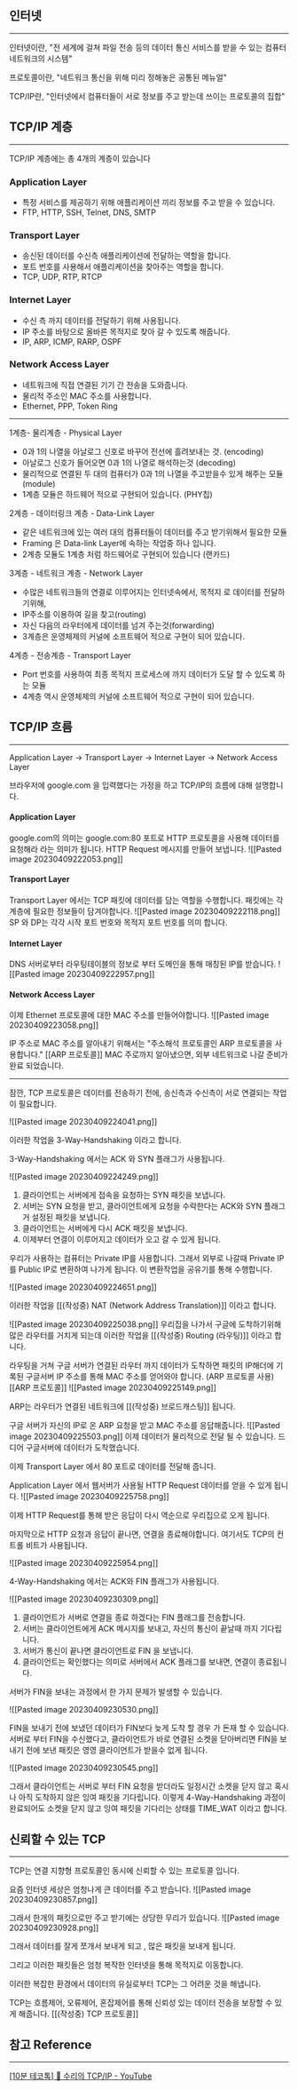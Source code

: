 

## 인터넷
---
인터넷이란,  "전 세계에 걸쳐 파일 전송 등의 데이터 통신 서비스를 받을 수 있는 컴퓨터 네트워크의 시스템"

프로토콜이란,  "네트워크 통신을 위해 미리 정해놓은 공통된 메뉴얼"

TCP/IP란, "인터넷에서 컴퓨터들이 서로 정보를 주고 받는데 쓰이는 프로토콜의 집합"



## TCP/IP 계층
---
TCP/IP 계층에는 총 4개의 계층이 있습니다


### Application Layer
- 특정 서비스를 제공하기 위해 애플리케이션 끼리 정보를 주고 받을 수 있습니다.
- FTP, HTTP, SSH, Telnet, DNS, SMTP

### Transport Layer
- 송신된 데이터를 수신측 애플리케이션에 전달하는 역할을 합니다.
- 포트 번호를 사용해서 애플리케이션을 찾아주는 역할을 합니다.
- TCP, UDP, RTP, RTCP

### Internet Layer
- 수신 측 까지 데이터를 전달하기 위해 사용됩니다.
- IP 주소를 바탕으로 올바른 목적지로 찾아 갈 수 있도록 해줍니다.
- IP, ARP, ICMP, RARP, OSPF

### Network Access Layer
- 네트워크에 직접 연결된 기기 간 전송을 도와줍니다.
- 물리적 주소인 MAC 주소를 사용합니다.
- Ethernet, PPP, Token Ring

---

1계층- 물리계층 - Physical Layer

-   0과 1의 나열을 아날로그 신호로 바꾸어 전선에 흘려보내는 것. (encoding)
-   아날로그 신호가 들어오면 0과 1의 나열로 해석하는것 (decoding)
-   물리적으로 연결된 두 대의 컴퓨터가 0과 1의 나열을 주고받을수 있게 해주는 모듈(module)
-   1계층 모듈은 하드웨어 적으로 구현되어 있습니다. (PHY칩)

2계층 - 데이터링크 계층 - Data-Link Layer

-   같은 네트워크에 있는 여러 대의 컴퓨터들이 데이터를 주고 받기위해서 필요한 모듈
-   Framing 은 Data-link Layer에 속하는 작업중 하나 입니다.
-   2계층 모듈도 1계층 처럼 하드웨어로 구현되어 있습니다 (랜카드)

3계층 - 네트워크 계층 - Network Layer

-   수많은 네트워크들의 연결로 이루어지는 인터넷속에서, 목적지 로 데이터를 전달하기위해,
-   IP주소를 이용하여 길을 찾고(routing)
-   자신 다음의 라우터에게 데이터를 넘겨 주는것(forwarding)
-   3계층은 운영체제의 커널에 소프트웨어 적으로 구현이 되어 있습니다.

4계층 - 전송계층 - Transport Layer

-   Port 번호를 사용하여 최종 목적지 프로세스에 까지 데이터가 도달 할 수 있도록 하는 모듈
-   4계층 역시 운영체제의 커널에 소프트웨어 적으로 구현이 되어 있습니다.




## TCP/IP 흐름
---
Application Layer -> Transport Layer -> Internet Layer -> Network Access Layer

브라우저에 google.com 을 입력했다는 가정을 하고 TCP/IP의 흐름에 대해 설명합니다.

#### Application Layer
google.com의 의미는 google.com:80 포트로 HTTP 프로토콜을 사용해 데이터를 요청해라 라는 의미가 됩니다. 
HTTP Request 메시지를 만들어 보냅니다.
![[Pasted image 20230409222053.png]]

#### Transport Layer
Transport Layer 에서는 TCP 패킷에 데이터를 담는 역할을 수행합니다.
패킷에는 각 계층에 필요한 정보들이 담겨야합니다.
![[Pasted image 20230409222118.png]]
SP 와 DP는 각각 시작 포트 번호와 목적지 포트 번호를 의미 합니다.

#### Internet Layer
DNS 서버로부터 라우팅테이블의 정보로 부터 도메인을 통해 매칭된 IP를 받습니다.
![[Pasted image 20230409222957.png]]

#### Network Access Layer
이제 Ethernet 프로토콜에 대한 MAC 주소를 만들어야합니다.
![[Pasted image 20230409223058.png]]

IP 주소로 MAC 주소를 알아내기 위해서는 "주소해석 프로토콜인 ARP 프로토콜을 사용합니다."     [[ARP 프로토콜]]
MAC 주로까지 알아냈으면, 외부 네트워크로 나갈 준비가 완료 되었습니다.


---

잠깐,  TCP 프로토콜은 데이터를 전송하기 전에, 송신측과 수신측이 서로 연결되는 작업이 필요합니다.

![[Pasted image 20230409224041.png]]

이러한 작업을 3-Way-Handshaking 이라고 합니다.

3-Way-Handshaking 에서는 ACK 와 SYN 플래그가 사용됩니다.

![[Pasted image 20230409224249.png]]

1. 클라이언트는 서버에게 접속을 요청하는 SYN 패킷을 보냅니다.
2. 서버는 SYN 요청을 받고, 클라이언트에게 요청을 수락한다는 ACK와 SYN 플래그거 설정된 패킷을 보냅니다.
3. 클라이언트는 서버에게 다시 ACK 패킷을 보냅니다.
4. 이제부터 연결이 이루어지고 데이터가 오고 갈 수 있게 됩니다.


우리가 사용하는 컴퓨터는 Private IP를 사용합니다.  그래서 외부로 나갈때 Private IP를 Public IP로 변환하여 나가게 됩니다. 이 변환작업을 공유기를 통해 수행합니다.

![[Pasted image 20230409224651.png]]

이러한 작업을 [[(작성중) NAT (Network Address Translation)]] 이라고 합니다.


![[Pasted image 20230409225038.png]]
우리집을 나가서 구글에 도착하기위해 많은 라우터를 거치게 되는데 이러한 작업을 [[(작성중) Routing (라우팅)]] 이라고 합니다.


라우팅을 거쳐 구글 서버가 연결된 라우터 까지 데이터가 도착하면 패킷의 IP해더에 기록된 구글서버 IP 주소를 통해 MAC 주소를 얻어와야 합니다.  (ARP 프로토콜 사용)   [[ARP 프로토콜]]
![[Pasted image 20230409225149.png]]

ARP는 라우터가 연결된 네트워크에 [[(작성중) 브로드캐스팅]] 됩니다.


구글 서버가 자신의 IP로 온 ARP 요청을 받고 MAC 주소를 응답해줍니다.
![[Pasted image 20230409225503.png]]
이제 데이터가 물리적으로 전달 될 수 있습니다. 드디어 구글서버에 데이터가 도착했습니다.

이제 Transport Layer 에서 80 포트로 데이터를 전달해 줍니다.

Application Layer 에서 웹서버가 사용될 HTTP Request 데이터를 얻을 수 있게 됩니다.
![[Pasted image 20230409225758.png]]

이제 HTTP Request를 통해 받은 응답이 다시 역순으로 우리집으로 오게 됩니다.

마지막으로 HTTP 요청과 응답이 끝나면, 연결을 종료해야합니다.  여기서도 TCP의 컨트롤 비트가 사용됩니다.


![[Pasted image 20230409225954.png]]

4-Way-Handshaking 에서는 ACK와 FIN 플래그가 사용됩니다.

![[Pasted image 20230409230309.png]]

1. 클라이언트가 서버로 연결을 종료 하겠다는 FIN 플래그를 전송합니다.
2. 서버는 클라이언트에게 ACK 메시지를 보내고, 자신의 통신이 끝날때 까지 기다립니다.
3. 서버가 통신이 끝나면 클라이언트로 FIN 을 보냅니다.
4. 클라이언트는 확인했다는 의미로 서버에서 ACK 플래그를 보내면, 연결이 종료됩니다.


서버가 FIN을 보내는 과정에서 한 가지 문제가 발생할 수 있습니다.

![[Pasted image 20230409230530.png]]

FIN을 보내기 전에 보냈던 데이터가 FIN보다 늦게 도착 할 경우 가 돈재 할 수 있습니다.
서버로 부터 FIN을 수신했다고, 클라이언트가 바로 연결된 소켓을 닫아버리면 FIN을 보내기 전에 보낸 패킷은 영영 클라이언트가 받을수 없게 됩니다.

![[Pasted image 20230409230545.png]]

그래서 클라이언트는 서버로 부터 FIN 요청을 받더라도 일정시간 소켓을 닫지 않고 혹시나 아직 도착하지 않은 잉여 패킷을 기다립니다. 
이렇게 4-Way-Handshaking 과정이 완료되어도 소켓을 닫지 않고 잉여 패킷을 기다리는 상태를 TIME_WAT 이라고 합니다.

## 신뢰할 수 있는 TCP
---
TCP는 연결 지향형 프로토콜인 동시에 신뢰할 수 있는 프로토콜 입니다.

요즘 인터넷 세상은 엄청나게 큰 데이터를 주고 받습니다.
![[Pasted image 20230409230857.png]]

그래서 한개의 패킷으로만 주고 받기에는 상당한 무리가 있습니다. 
![[Pasted image 20230409230928.png]]

그래서 데이터를 잘게 쪼개서 보내게 되고 ,  많은 패킷을 보내게 됩니다. 

그리고 이러한 패킷들은 엄청 복작한 인터넷을 통해 목적지로 이동합니다. 

이러한 복잡한 환경에서 데이터의 유실로부터  TCP는 그 어려운 것을 해냅니다. 

TCP는 흐름제어, 오류제어, 혼잡제어를 통해 신뢰성 있는 데이터 전송을 보장할 수 있게 해줍니다. 
[[(작성중) TCP 프로토콜]]





## 참고 Reference
---
[[10분 테코톡] 🔮 수리의 TCP/IP - YouTube](https://www.youtube.com/watch?v=BEK354TRgZ8)